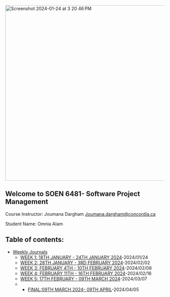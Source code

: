 <img width="556" alt="Screenshot 2024-01-24 at 3 20 46 PM" src="https://github.com/AlamOmnia/SOEN6481/assets/31718191/a64e866b-a4e5-43a1-8cd7-c4c6a1da6a15">

## Welcome to SOEN 6481- Software Project Management

Course Instructor: 
Joumana Dargham
Joumana.dargham@concordia.ca

Student Name: Omnia Alam

## Table of contents:
* [Weekly Journals](https://github.com/AlamOmnia/SOEN6481/tree/main/Weekly%20Journals)
  + [WEEK 1: 18TH JANUARY - 24TH JANUARY 2024](https://github.com/AlamOmnia/SOEN6481/blob/main/Weekly%20Journals/Week1.docx)-2024/01/24
  + [WEEK 2: 28TH JANUARY - 3RD FEBRUARY 2024](https://github.com/OmniaAlam/SOEN6481/blob/main/Weekly%20Journals/Week2.docx)-2024/02/02
  + [WEEK 3: FEBRUARY 4TH - 10TH FEBRUARY 2024](https://github.com/OmniaAlam/SOEN6481/blob/main/Weekly%20Journals/Week3.docx)-2024/02/08
  + [WEEK 4: FEBRUARY 11TH - 16TH FEBRUARY 2024](https://github.com/OmniaAlam/SOEN6481/blob/main/Weekly%20Journals/Week4.docx)-2024/02/16
  + [WEEK 5: 17TH FEBRUARY - 09TH MARCH 2024](https://github.com/OmniaAlam/SOEN6481/blob/main/Weekly%20Journals/Week5.docx)-2024/03/07
  +   + [FINAL:09TH MARCH 2024- 09TH APRIL](https://github.com/OmniaAlam/SOEN6481/blob/main/Weekly%20Journals/Last.docx)-2024/04/05
